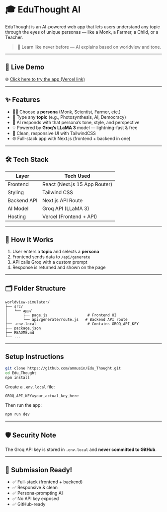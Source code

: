 # 🎓 EduThought AI

EduThought is an AI-powered web app that lets users understand any topic through the eyes of unique personas — like a Monk, a Farmer, a Child, or a Teacher.

> 🧠 Learn like never before — AI explains based on worldview and tone.

---

## 🚀 Live Demo

🌐 [Click here to try the app (Vercel link)](hhttps://edu-thought-pcj8-git-master-sinchanas-projects-f3f97972.vercel.app)  

---

## ✨ Features

- 🧑‍🏫 Choose a **persona** (Monk, Scientist, Farmer, etc.)
- 💬 Type any **topic** (e.g., Photosynthesis, AI, Democracy)
- 🧠 AI responds with that persona’s tone, style, and perspective
- 💡 Powered by **Groq’s LLaMA 3** model — lightning-fast & free
- 🎨 Clean, responsive UI with TailwindCSS
- 🌐 Full-stack app with Next.js (frontend + backend in one)

---

## 🛠️ Tech Stack

| Layer       | Tech Used              |
|-------------|------------------------|
| Frontend    | React (Next.js 15 App Router) |
| Styling     | Tailwind CSS           |
| Backend API | Next.js API Route      |
| AI Model    | Groq API (LLaMA 3)     |
| Hosting     | Vercel (Frontend + API) |

---

## 🧪 How It Works

1. User enters a **topic** and selects a **persona**
2. Frontend sends data to `/api/generate`
3. API calls Groq with a custom prompt
4. Response is returned and shown on the page

---

## 🗂️ Folder Structure

```
worldview-simulator/
├── src/
│   └── app/
│       ├── page.js                  # Frontend UI
│       └── api/generate/route.js   # Backend API route
├── .env.local                       # Contains GROQ_API_KEY
├── package.json
├── README.md
└── ...
```

---

## Setup Instructions

```bash
git clone https://github.com/ammusin/Edu_Thought.git
cd Edu_Thought
npm install
```

Create a `.env.local` file:

```env
GROQ_API_KEY=your_actual_key_here
```

Then run the app:

```bash
npm run dev
```

---

## 🛡️ Security Note

The Groq API key is stored in `.env.local` and **never committed to GitHub**.

---


## 🏁 Submission Ready!

- ✅ Full-stack (frontend + backend)
- ✅ Responsive & clean
- ✅ Persona-prompting AI
- ✅ No API key exposed
- ✅ GitHub-ready
